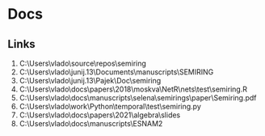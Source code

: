 # Docs


## Links

1. C:\Users\vlado\source\repos\semiring
2. C:\Users\vlado\junij.13\Documents\manuscripts\SEMIRING
3. C:\Users\vlado\junij.13\Pajek\Doc\semiring
4. C:\Users\vlado\docs\papers\2018\moskva\NetR\nets\test\semiring.R
5. C:\Users\vlado\docs\manuscripts\selena\semirings\paper\Semiring.pdf
6. C:\Users\vlado\work\Python\temporal\test\semiring.py
7. C:\Users\vlado\docs\papers\2021\algebra\slides
8. C:\Users\vlado\docs\manuscripts\ESNAM2

